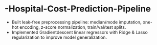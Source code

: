 # -Hospital-Cost-Prediction-Pipeline



- Built leak-free preprocessing pipeline: median/mode imputation, one-hot encoding, z-score normalization, train/val/test splits.
- Implemented Gradient descent linear regressors with Ridge & Lasso regularization to improve model generalization.


